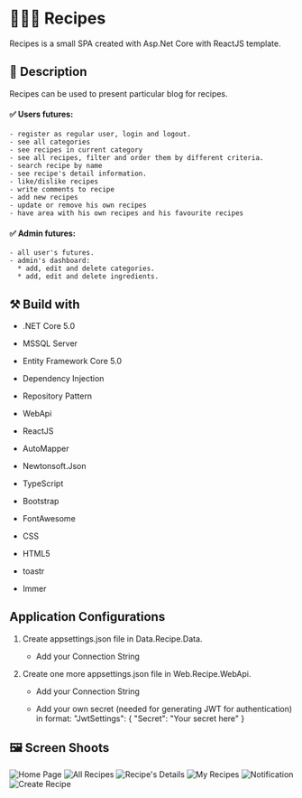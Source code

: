# :egg::ramen::spaghetti: Recipes
Recipes is a small SPA created with Asp.Net Core with ReactJS template.

## :memo: Description
Recipes can be used to present particular blog for recipes.

#### :white_check_mark: Users futures: 

    - register as regular user, login and logout. 
    - see all categories   
    - see recipes in current category
    - see all recipes, filter and order them by different criteria.
    - search recipe by name
    - see recipe's detail information.
    - like/dislike recipes
    - write comments to recipe
    - add new recipes
    - update or remove his own recipes
    - have area with his own recipes and his favourite recipes
      
#### :white_check_mark: Admin futures: 

    - all user's futures.
    - admin's dashboard:  
      * add, edit and delete categories.
      * add, edit and delete ingredients.

## :hammer_and_pick: Build with

 - .NET Core 5.0

 - MSSQL Server 

 - Entity Framework Core 5.0
 
 - Dependency Injection

 - Repository Pattern

 - WebApi
 
 - ReactJS

 - AutoMapper

 - Newtonsoft.Json

 - TypeScript

 - Bootstrap

 - FontAwesome

 - CSS

 - HTML5

 - toastr

 - Immer
 

## Application Configurations
 1. Create appsettings.json file in Data.Recipe.Data. 

    - Add your Connection String 

 2. Create one more appsettings.json file in Web.Recipe.WebApi. 

    - Add your Connection String

    - Add your own secret (needed for generating JWT for authentication) in format: "JwtSettings": { "Secret": "Your secret here" }

## :framed_picture: Screen Shoots

![Home Page](https://res.cloudinary.com/dieu4mste/image/upload/v1615017321/home_scwmf8.png)
![All Recipes](https://res.cloudinary.com/dieu4mste/image/upload/v1615017320/allRecipes_usbtvt.png)
![Recipe's Details](https://res.cloudinary.com/dieu4mste/image/upload/v1615017379/recipeDetails_azvzfe.png)
![My Recipes](https://res.cloudinary.com/dieu4mste/image/upload/v1615017320/myRecipes_ehbndo.png)
![Notification](https://res.cloudinary.com/dieu4mste/image/upload/v1615017317/toastr_nkzhqc.png)
![Create Recipe](https://res.cloudinary.com/dieu4mste/image/upload/v1615017657/form_oqdmid.png)
